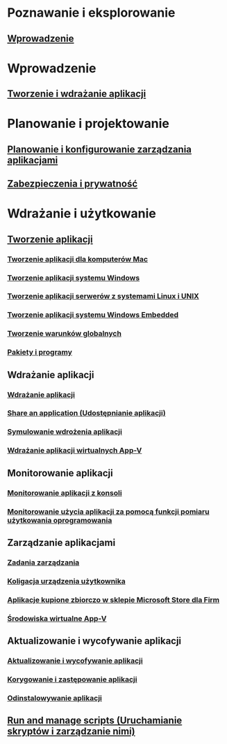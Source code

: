 # Poznawanie i eksplorowanie
## [Wprowadzenie](understand/introduction-to-application-management.md)

# Wprowadzenie
## [Tworzenie i wdrażanie aplikacji](get-started/create-and-deploy-an-application.md)

# Planowanie i projektowanie
## [Planowanie i konfigurowanie zarządzania aplikacjami](plan-design/plan-for-and-configure-application-management.md)
## [Zabezpieczenia i prywatność](plan-design/security-and-privacy-for-application-management.md)

# Wdrażanie i użytkowanie

## [Tworzenie aplikacji](deploy-use/create-applications.md)
### [Tworzenie aplikacji dla komputerów Mac](get-started/creating-mac-computer-applications.md)
### [Tworzenie aplikacji systemu Windows](get-started/creating-windows-applications.md)
### [Tworzenie aplikacji serwerów z systemami Linux i UNIX](get-started/creating-linux-and-unix-server-applications.md)
### [Tworzenie aplikacji systemu Windows Embedded](get-started/creating-windows-embedded-applications.md)
### [Tworzenie warunków globalnych](deploy-use/create-global-conditions.md)
### [Pakiety i programy](deploy-use/packages-and-programs.md)

## Wdrażanie aplikacji
### [Wdrażanie aplikacji](deploy-use/deploy-applications.md)
### [Share an application (Udostępnianie aplikacji)](deploy-use/share-applications.md)
### [Symulowanie wdrożenia aplikacji](deploy-use/simulate-application-deployments.md)
### [Wdrażanie aplikacji wirtualnych App-V](get-started/deploying-app-v-virtual-applications.md)

## Monitorowanie aplikacji
### [Monitorowanie aplikacji z konsoli](deploy-use/monitor-applications-from-the-console.md)
### [Monitorowanie użycia aplikacji za pomocą funkcji pomiaru użytkowania oprogramowania](deploy-use/monitor-app-usage-with-software-metering.md)

## Zarządzanie aplikacjami
### [Zadania zarządzania](deploy-use/management-tasks-applications.md)
### [Koligacja urządzenia użytkownika](deploy-use/link-users-and-devices-with-user-device-affinity.md)
### [Aplikacje kupione zbiorczo w sklepie Microsoft Store dla Firm](deploy-use/manage-apps-from-the-windows-store-for-business.md)
### [Środowiska wirtualne App-V](deploy-use/create-app-v-virtual-environments.md)

## Aktualizowanie i wycofywanie aplikacji
### [Aktualizowanie i wycofywanie aplikacji](deploy-use/update-and-retire-applications.md)
### [Korygowanie i zastępowanie aplikacji](deploy-use/revise-and-supersede-applications.md)
### [Odinstalowywanie aplikacji](deploy-use/uninstall-applications.md)

## [Run and manage scripts (Uruchamianie skryptów i zarządzanie nimi)](deploy-use/create-deploy-scripts.md)
